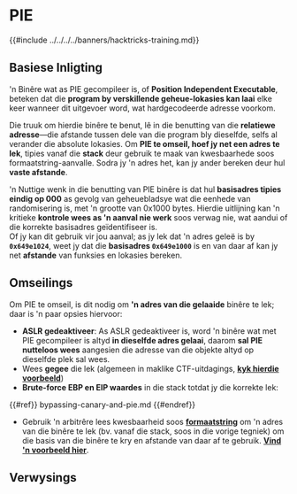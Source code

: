 # PIE

{{#include ../../../../banners/hacktricks-training.md}}

## Basiese Inligting

'n Binêre wat as PIE gecompileer is, of **Position Independent Executable**, beteken dat die **program by verskillende geheue-lokasies kan laai** elke keer wanneer dit uitgevoer word, wat hardgecodeerde adresse voorkom.

Die truuk om hierdie binêre te benut, lê in die benutting van die **relatiewe adresse**—die afstande tussen dele van die program bly dieselfde, selfs al verander die absolute lokasies. Om **PIE te omseil, hoef jy net een adres te lek**, tipies vanaf die **stack** deur gebruik te maak van kwesbaarhede soos formaatstring-aanvalle. Sodra jy 'n adres het, kan jy ander bereken deur hul **vaste afstande**.

'n Nuttige wenk in die benutting van PIE binêre is dat hul **basisadres tipies eindig op 000** as gevolg van geheuebladsye wat die eenhede van randomisering is, met 'n grootte van 0x1000 bytes. Hierdie uitlijning kan 'n kritieke **kontrole wees as 'n aanval nie werk** soos verwag nie, wat aandui of die korrekte basisadres geïdentifiseer is.\
Of jy kan dit gebruik vir jou aanval; as jy lek dat 'n adres geleë is by **`0x649e1024`**, weet jy dat die **basisadres `0x649e1000`** is en van daar af kan jy net **afstande** van funksies en lokasies bereken.

## Omseilings

Om PIE te omseil, is dit nodig om **'n adres van die gelaaide** binêre te lek; daar is 'n paar opsies hiervoor:

- **ASLR gedeaktiveer**: As ASLR gedeaktiveer is, word 'n binêre wat met PIE gecompileer is altyd **in dieselfde adres gelaai**, daarom **sal PIE nutteloos wees** aangesien die adresse van die objekte altyd op dieselfde plek sal wees.
- Wees **gegee** die lek (algemeen in maklike CTF-uitdagings, [**kyk hierdie voorbeeld**](https://ir0nstone.gitbook.io/notes/types/stack/pie/pie-exploit))
- **Brute-force EBP en EIP waardes** in die stack totdat jy die korrekte lek:

{{#ref}}
bypassing-canary-and-pie.md
{{#endref}}

- Gebruik 'n arbitrêre lees kwesbaarheid soos [**formaatstring**](../../format-strings/index.html) om 'n adres van die binêre te lek (bv. vanaf die stack, soos in die vorige tegniek) om die basis van die binêre te kry en afstande van daar af te gebruik. [**Vind 'n voorbeeld hier**](https://ir0nstone.gitbook.io/notes/types/stack/pie/pie-bypass).

## Verwysings
